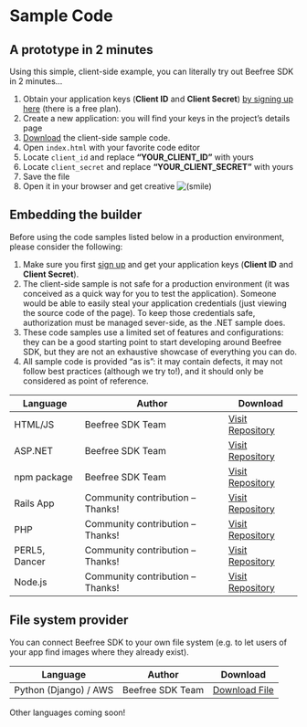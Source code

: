 # Sample Code

## A prototype in 2 minutes <a href="#a-prototype-in-2-minutes" id="a-prototype-in-2-minutes"></a>

Using this simple, client-side example, you can literally try out Beefree SDK in 2 minutes…

1. Obtain your application keys (**Client ID** and **Client Secret**) [by signing up here](https://dam.beefree.io/devportalsignup) (there is a free plan).
2. Create a new application: you will find your keys in the project’s details page
3. [Download](https://dam.beefree.io/pluginsamplecode) the client-side sample code.
4. Open `index.html` with your favorite code editor
5. Locate `client_id` and replace **“YOUR\_CLIENT\_ID”** with yours
6. Locate `client_secret` and replace **“YOUR\_CLIENT\_SECRET”** with yours
7. Save the file
8. Open it in your browser and get creative ![(smile)](https://mailup.atlassian.net/wiki/s/en\_GB/6105/7d738a52bdb6676b96419199dc18454c6082dfc5.26/\_/images/icons/emoticons/smile.png)

## Embedding the builder <a href="#embedding-the-builder" id="embedding-the-builder"></a>

Before using the code samples listed below in a production environment, please consider the following:

1. Make sure you first [sign up](https://dam.beefree.io/devportalsignup) and get your application keys (**Client ID** and **Client Secret**).
2. The client-side sample is not safe for a production environment (it was conceived as a quick way for you to test the application). Someone would be able to easily steal your application credentials (just viewing the source code of the page). To keep those credentials safe, authorization must be managed sever-side, as the .NET sample does.
3. These code samples use a limited set of features and configurations: they can be a good starting point to start developing around Beefree SDK, but they are not an exhaustive showcase of everything you can do.
4. All sample code is provided “as is”: it may contain defects, it may not follow best practices (although we try to!), and it should only be considered as point of reference.

| Language      | Author                           | Download                                                                                  |
| ------------- | -------------------------------- | ----------------------------------------------------------------------------------------- |
| HTML/JS       | Beefree SDK Team                 | [Visit Repository](https://github.com/BeefreeSDK/beefree-sdk-sample-client)               |
| ASP.NET       | Beefree SDK Team                 | [Visit Repository](https://github.com/BeefreeSDK/beefree-sdk-demo-aspnet)                 |
| npm package   | Beefree SDK Team                 | [Visit Repository](https://github.com/BeefreeSDK/beefree-sdk-npm-official)                |
| Rails App     | Community contribution – Thanks! | [Visit Repository](https://github.com/mailup/bee-rails-app-example)                       |
| PHP           | Community contribution – Thanks! | [Visit Repository](https://github.com/ProdigyView/beefree)                                |
| PERL5, Dancer | Community contribution – Thanks! | [Visit Repository](https://github.com/connoryates/bee\_plugin)                            |
| Node.js       | Community contribution – Thanks! | [Visit Repository](https://gist.github.com/andrei-tofan/aa8bd4910035d8fd8c780bb9db6f337b) |

## File system provider <a href="#file-system-provider" id="file-system-provider"></a>

You can connect Beefree SDK to your own file system (e.g. to let users of your app find images where they already exist).

| Language              | Author           | Download                                                                                                                |
| --------------------- | ---------------- | ----------------------------------------------------------------------------------------------------------------------- |
| Python (Django) / AWS | Beefree SDK Team | [Download File](https://drive.google.com/file/d/0B0SbqoCsbrNMV1RvR1YxLVBGRUk/view?resourcekey=0-QaiBTvDoECpIR1B2q9gcYw) |

Other languages coming soon!
